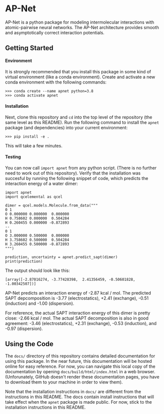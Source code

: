 # AP-Net

AP-Net is a python package for modeling intermolecular interactions with atomic-pairwise neural networks.
The AP-Net architecture provides smooth and asymptotically correct interaction potentials.

## Getting Started

#### Environment

It is strongly recommended that you install this package in some kind of virtual environment (like a conda environment).
Create and activate a new conda environment with the following commands:
```
>>> conda create --name apnet python=3.8
>>> conda activate apnet
```
#### Installation

Next, clone this repository and `cd` into the top level of the repository (the same level as this README).
Run the following command to install the `apnet` package (and dependencies) into your current environment:
```
>>> pip install -e .
```
This will take a few minutes.

#### Testing

You can now call `import apnet` from any python script.
(There is no further need to work out of this repository).
Verify that the installation was succesful by running the following snippet of code, which predicts the interaction energy of a water dimer:
```
import apnet
import qcelemental as qcel

dimer = qcel.models.Molecule.from_data("""
0 1
O 0.000000 0.000000  0.000000
H 0.758602 0.000000  0.504284
H 0.260455 0.000000 -0.872893
--
0 1
O 3.000000 0.500000  0.000000
H 3.758602 0.500000  0.504284
H 3.260455 0.500000 -0.872893
""")

prediction, uncertainty = apnet.predict_sapt(dimer)
print(prediction)
```

The output should look like this:
```
[array([-2.87016274, -3.77428398,  2.41356459, -0.50601828, -1.00342507])]
```
AP-Net predicts an interaction energy of -2.87 kcal / mol.
The predicted SAPT depcomposition is -3.77 (electrostatics), +2.41 (exchange), -0.51 (induction) and -1.00 (dispersion).

For reference, the actual SAPT interaction energy of this dimer is pretty close: -2.66 kcal / mol.
The actual SAPT decomposition is also in good agreement: -3.46 (electrostatics), +2.31 (exchange), -0.53 (induction), and -0.97 (dispersion).

## Using the Code

The `docs/` directory of this repository contains detailed documentation for using this package.
In the near future, this documentation will be hosted online for easy reference.
For now, you can navigate this local copy of the documentation by opening `docs/build/html/index.html` in a web browser.
(Unforunately, GitHub doesn't render these documentation pages, you have to download them to your machine in order to view them).

Note that the installation instructions in `docs/` are different from the instructions in this README.
The docs contain install instructions that will take effect when the `apnet` package is made public.
For now, stick to the installation instructions in this README.

<!--The features of this python package include:-->
<!--* Predict SAPT interaction energies with a pre-trained model-->
<!--* Predict atomic charge distributions with a pre-trained model-->
<!--* Train your own interaction energy or atomic property model-->
<!--To get started, check out the [documentation page](file:///Users/zachglick/gits/AP-Net-mp-temp/docs/build/html/index.html). (TODO: hook up readthedocs)-->
